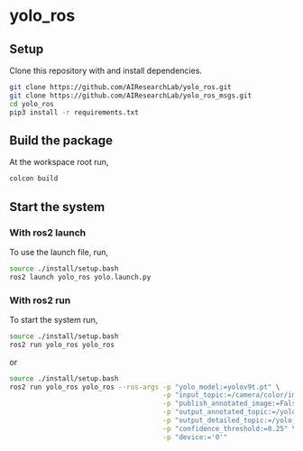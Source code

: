 # yolo_ros

## Setup

Clone this repository with and install dependencies.

```bash
git clone https://github.com/AIResearchLab/yolo_ros.git
git clone https://github.com/AIResearchLab/yolo_ros_msgs.git
cd yolo_ros
pip3 install -r requirements.txt
```

## Build the package

At the workspace root run,

```bash
colcon build
```

## Start the system

### With ros2 launch
To use the launch file, run,

```bash
source ./install/setup.bash
ros2 launch yolo_ros yolo.launch.py
```

### With ros2 run
To start the system run,

```bash
source ./install/setup.bash
ros2 run yolo_ros yolo_ros          
```
or
```bash
source ./install/setup.bash
ros2 run yolo_ros yolo_ros --ros-args -p "yolo_model:=yolov9t.pt" \
                                      -p "input_topic:=/camera/color/image_raw" \
                                      -p "publish_annotated_image:=False" \
                                      -p "output_annotated_topic:=/yolo_ros/annotated_image" \
                                      -p "output_detailed_topic:=/yolo_ros/detection_result" \
                                      -p "confidence_threshold:=0.25" \
                                      -p "device:='0'"                                 
```